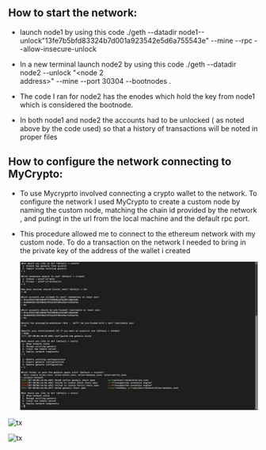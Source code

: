   ## How to start  the  network:
  
* launch node1 by using this code ./geth --datadir
  node1--unlock"13fe7b5bfd83324b7d001a923542e5d6a755543e" --mine --rpc --allow-insecure-unlock

* In a new terminal launch node2 by using this code ./geth --datadir node2 --unlock "<node 2   
  address>" --mine --port 30304 --bootnodes <enode address from node1>.
 
* The code  I ran for node2 has the enodes which hold the key from node1 which is considered the
   bootnode. 
 
* In both node1 and node2 the accounts had to be unlocked ( as noted above by the code used) so that a
 history of transactions will be noted in  proper files
  

## How to configure the network connecting to MyCrypto:
  
  * To use Mycryprto involved connecting a crypto wallet to the network. To configure the network I used
    MyCrypto to create a custom node by naming the custom node, matching  the chain id  provided by
    the  network , and putingt in the url from the local machine and the default rpc port.
    
    
 * This procedure allowed me to connect to the ethereum network with my custom node. To do a  transaction
   on the network I needed to bring in the private key of the address of the wallet i created

   ![connecting to MYCrypto](https://github.com/wpcesaire/proof-of-authority-project/blob/master/Screen%20Shot%202020-07-30%20at%206.50.26%20AM.png)
 
![tx](https://github.com/wpcesaire/Proof-of-Authority-Development-Chain/blob/master/screenshots/Screen%20Shot%202020-07-31%20at%201.44.09%20PM.png)
   

![tx](https://github.com/wpcesaire/Proof-of-Authority-Development-Chain/blob/master/Screen%20Shot%202020-08-01%20at%208.50.41%20AM.png)


